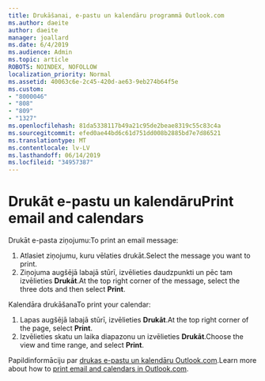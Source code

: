 ```yaml
---
title: Drukāšanai, e-pastu un kalendāru programmā Outlook.com
ms.author: daeite
author: daeite
manager: joallard
ms.date: 6/4/2019
ms.audience: Admin
ms.topic: article
ROBOTS: NOINDEX, NOFOLLOW
localization_priority: Normal
ms.assetid: 40063c6e-2c45-420d-ae63-9eb274b64f5e
ms.custom:
- "8000046"
- "808"
- "809"
- "1327"
ms.openlocfilehash: 81da5338117b49a21c95de2beae8319c55c83c4a
ms.sourcegitcommit: efed0ae44bd6c61d751dd008b2885bd7e7d86521
ms.translationtype: MT
ms.contentlocale: lv-LV
ms.lasthandoff: 06/14/2019
ms.locfileid: "34957387"
---
```

# <a name="print-email-and-calendars"></a><span data-ttu-id="a2f37-102">Drukāt e-pastu un kalendāru</span><span class="sxs-lookup"><span data-stu-id="a2f37-102">Print email and calendars</span></span>

<span data-ttu-id="a2f37-103">Drukāt e-pasta ziņojumu:</span><span class="sxs-lookup"><span data-stu-id="a2f37-103">To print an email message:</span></span>
  
1. <span data-ttu-id="a2f37-104">Atlasiet ziņojumu, kuru vēlaties drukāt.</span><span class="sxs-lookup"><span data-stu-id="a2f37-104">Select the message you want to print.</span></span>
1. <span data-ttu-id="a2f37-105">Ziņojuma augšējā labajā stūrī, izvēlieties daudzpunkti un pēc tam izvēlieties **Drukāt**.</span><span class="sxs-lookup"><span data-stu-id="a2f37-105">At the top right corner of the message, select the three dots and then select **Print**.</span></span>

<span data-ttu-id="a2f37-106">Kalendāra drukāšana</span><span class="sxs-lookup"><span data-stu-id="a2f37-106">To print your calendar:</span></span>

1. <span data-ttu-id="a2f37-107">Lapas augšējā labajā stūrī, izvēlieties **Drukāt**.</span><span class="sxs-lookup"><span data-stu-id="a2f37-107">At the top right corner of the page, select **Print**.</span></span>
1. <span data-ttu-id="a2f37-108">Izvēlieties skatu un laika diapazonu un izvēlieties **Drukāt**.</span><span class="sxs-lookup"><span data-stu-id="a2f37-108">Choose the view and time range, and select **Print**.</span></span>

<span data-ttu-id="a2f37-109">Papildinformāciju par [drukas e-pastu un kalendāru Outlook.com](https://go.microsoft.com/fwlink/p/?linkid=2001208&amp;clcid=0x409).</span><span class="sxs-lookup"><span data-stu-id="a2f37-109">Learn more about how to [print email and calendars in Outlook.com](https://go.microsoft.com/fwlink/p/?linkid=2001208&amp;clcid=0x409).</span></span>